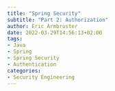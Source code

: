 ```yaml
---
title: "Spring Security"
subtitle: "Part 2: Authorization"
author: Eric Armbruster
date: 2022-03-29T14:56:13+02:00
tags: 
- Java
- Spring
- Spring Security
- Authentication
categories:
- Security Engineering
---
```

